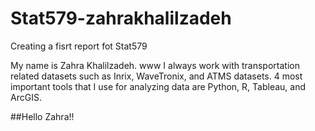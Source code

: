 # Stat579-zahrakhalilzadeh
Creating a fisrt report fot Stat579

My name is Zahra Khalilzadeh. 
www
I always work with transportation related datasets such as Inrix, WaveTronix, and ATMS datasets. 
4 most important tools that I use for analyzing data are Python, R, Tableau, and ArcGIS.


##Hello Zahra!!
